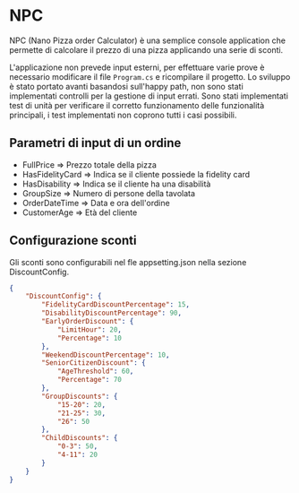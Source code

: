 # NPC

NPC (Nano Pizza order Calculator) è una semplice console application che permette di calcolare il prezzo di una pizza applicando una serie di sconti.

L'applicazione non prevede input esterni, per effettuare varie prove è necessario modificare il file `Program.cs` e ricompilare il progetto.
Lo sviluppo è stato portato avanti basandosi sull'happy path, non sono stati implementati controlli per la gestione di input errati.
Sono stati implementati test di unità per verificare il corretto funzionamento delle funzionalità principali, i test implementati non coprono tutti i casi possibili.

## Parametri di input di un ordine 
* FullPrice => Prezzo totale della pizza
* HasFidelityCard =>  Indica se il cliente possiede la fidelity card
* HasDisability => Indica se il cliente ha una disabilità
* GroupSize => Numero di persone della tavolata
* OrderDateTime => Data e ora dell'ordine
* CustomerAge => Età del cliente

## Configurazione sconti
Gli sconti sono configurabili nel fle appsetting.json nella sezione DiscountConfig.
```json
{
    "DiscountConfig": {
        "FidelityCardDiscountPercentage": 15,
        "DisabilityDiscountPercentage": 90,
        "EarlyOrderDiscount": {
            "LimitHour": 20,
            "Percentage": 10
        },
        "WeekendDiscountPercentage": 10,
        "SeniorCitizenDiscount": {
            "AgeThreshold": 60,
            "Percentage": 70
        },
        "GroupDiscounts": {
            "15-20": 20,
            "21-25": 30,
            "26": 50
        },
        "ChildDiscounts": {
            "0-3": 50,
            "4-11": 20
        }
    }
}


